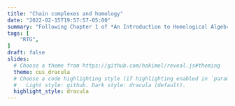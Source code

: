 ```yaml
---
title: "Chain complexes and homology"
date: "2022-02-15T19:57:57-05:00"
summary: "Following Chapter 1 of *An Introduction to Homological Algebra* by Weibel. Definitions, homotopy of chain complexes, homology."
tags: [
    "RTG",
]
draft: false
slides:
  # Choose a theme from https://github.com/hakimel/reveal.js#theming
  theme: cus_dracula
  # Choose a code highlighting style (if highlighting enabled in `params.toml`)
  #   Light style: github. Dark style: dracula (default).
  highlight_style: dracula
---
```

